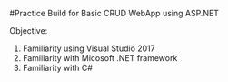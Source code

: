 #Practice Build for Basic CRUD WebApp using ASP.NET

Objective:
1. Familiarity using Visual Studio 2017
2. Familiarity with Micosoft .NET framework
3. Familiarity with C#
